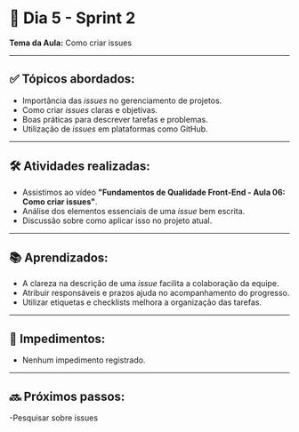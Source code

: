 # 📅 Dia 5 - Sprint 2
 
**Tema da Aula:** Como criar issues

---

## ✅ Tópicos abordados:
- Importância das *issues* no gerenciamento de projetos.
- Como criar *issues* claras e objetivas.
- Boas práticas para descrever tarefas e problemas.
- Utilização de *issues* em plataformas como GitHub.

---

## 🛠️ Atividades realizadas:
- Assistimos ao vídeo **"Fundamentos de Qualidade Front-End - Aula 06: Como criar issues"**.
- Análise dos elementos essenciais de uma *issue* bem escrita.
- Discussão sobre como aplicar isso no projeto atual.

---

## 📚 Aprendizados:
- A clareza na descrição de uma *issue* facilita a colaboração da equipe.
- Atribuir responsáveis e prazos ajuda no acompanhamento do progresso.
- Utilizar etiquetas e checklists melhora a organização das tarefas.

---

## 🚫 Impedimentos:
- Nenhum impedimento registrado.

---

## 🔜 Próximos passos:
-Pesquisar sobre issues
